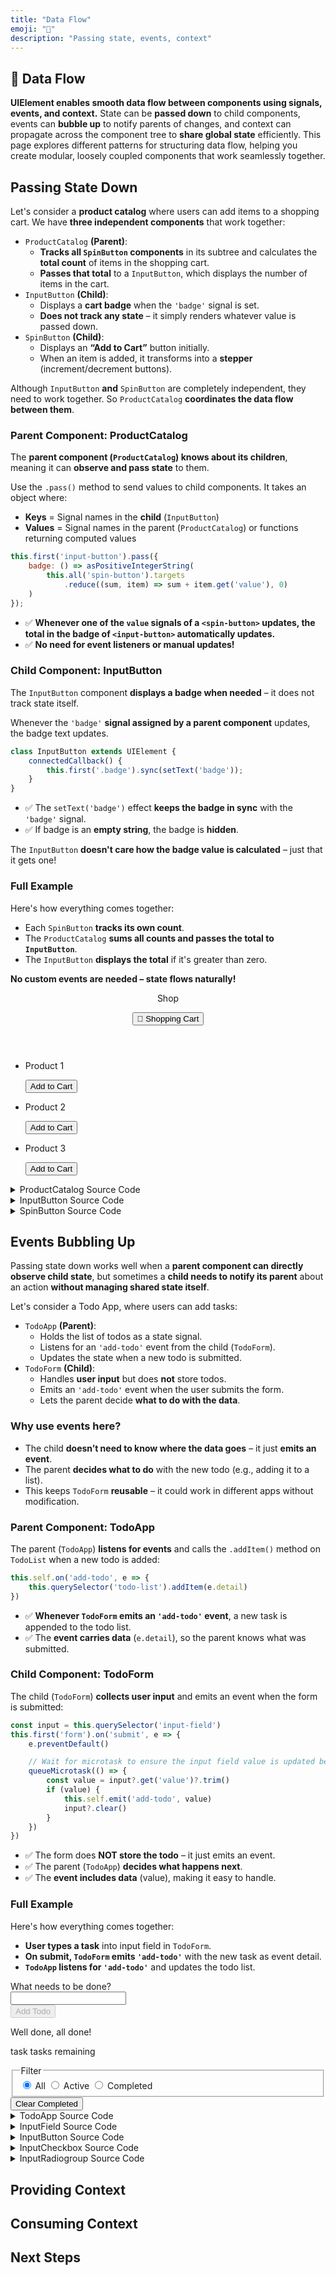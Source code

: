 ```yaml
---
title: "Data Flow"
emoji: "🔄"
description: "Passing state, events, context"
---
```


<section class="hero">

# 🔄 Data Flow

<p class="lead"><strong>UIElement enables smooth data flow between components using signals, events, and context.</strong> State can be <strong>passed down</strong> to child components, events can <strong>bubble up</strong> to notify parents of changes, and context can propagate across the component tree to <strong>share global state</strong> efficiently. This page explores different patterns for structuring data flow, helping you create modular, loosely coupled components that work seamlessly together.</p>
</section>

<section>

## Passing State Down

Let's consider a **product catalog** where users can add items to a shopping cart. We have **three independent components** that work together:

* `ProductCatalog` **(Parent)**:
	- **Tracks all `SpinButton` components** in its subtree and calculates the **total count** of items in the shopping cart.
	- **Passes that total** to a `InputButton`, which displays the number of items in the cart.
* `InputButton` **(Child)**:
	- Displays a **cart badge** when the `'badge'` signal is set.
	- **Does not track any state** – it simply renders whatever value is passed down.
* `SpinButton` **(Child)**:
	- Displays an **“Add to Cart”** button initially.
	- When an item is added, it transforms into a **stepper** (increment/decrement buttons).

Although `InputButton` **and** `SpinButton` are completely independent, they need to work together.
So `ProductCatalog` **coordinates the data flow between them**.

### Parent Component: ProductCatalog

The **parent component (`ProductCatalog`) knows about its children**, meaning it can **observe and pass state** to them.

Use the `.pass()` method to send values to child components. It takes an object where:

* **Keys** = Signal names in the **child** (`InputButton`)
* **Values** = Signal names in the parent (`ProductCatalog`) or functions returning computed values

```js
this.first('input-button').pass({
	badge: () => asPositiveIntegerString(
		this.all('spin-button').targets
			.reduce((sum, item) => sum + item.get('value'), 0)
	)
});
```

* ✅ **Whenever one of the `value` signals of a `<spin-button>` updates, the total in the badge of `<input-button>` automatically updates.**
* ✅ **No need for event listeners or manual updates!**

### Child Component: InputButton

The `InputButton` component **displays a badge when needed** – it does not track state itself.

Whenever the `'badge'` **signal assigned by a parent component** updates, the badge text updates.

```js
class InputButton extends UIElement {
	connectedCallback() {
		this.first('.badge').sync(setText('badge'));
	}
}
```

* ✅ The `setText('badge')` effect **keeps the badge in sync** with the `'badge'` signal.
* ✅ If badge is an **empty string**, the badge is **hidden**.

The `InputButton` **doesn't care how the badge value is calculated** – just that it gets one!

### Full Example

Here's how everything comes together:

* Each `SpinButton` **tracks its own count**.
* The `ProductCatalog` **sums all counts and passes the total to `InputButton`**.
* The `InputButton` **displays the total** if it's greater than zero.

**No custom events are needed – state flows naturally!**

<component-demo>
	<div class="preview">
		<product-catalog>
			<header>
				<p>Shop</p>
				<input-button>
					<button type="button">
						<span class="label">🛒 Shopping Cart</span>
						<span class="badge"></span>
					</button>
				</input-button>
			</header>
			<ul>
				<li>
					<p>Product 1</p>
					<spin-button value="0" zero-label="Add to Cart" increment-label="Increment">
						<button type="button" class="decrement" aria-label="Decrement" hidden>−</button>
						<p class="value" hidden>0</p>
						<button type="button" class="increment">Add to Cart</button>
					</spin-button>
				</li>
				<li>
					<p>Product 2</p>
					<spin-button value="0" zero-label="Add to Cart" increment-label="Increment">
						<button type="button" class="decrement" aria-label="Decrement" hidden>−</button>
						<p class="value" hidden>0</p>
						<button type="button" class="increment">Add to Cart</button>
					</spin-button>
				</li>
				<li>
					<p>Product 3</p>
					<spin-button value="0" zero-label="Add to Cart" increment-label="Increment">
						<button type="button" class="decrement" aria-label="Decrement" hidden>−</button>
						<p class="value" hidden>0</p>
						<button type="button" class="increment">Add to Cart</button>
					</spin-button>
				</li>
			</ul>
		</product-catalog>
	</div>
	<details>
		<summary>ProductCatalog Source Code</summary>
		<lazy-load src="./examples/product-catalog.html">
			<p class="loading" role="status">Loading...</p>
			<p class="error" role="alert" aria-live="polite" hidden></p>
		</lazy-load>
	</details>
	<details>
		<summary>InputButton Source Code</summary>
		<lazy-load src="./examples/input-button.html">
			<p class="loading" role="status">Loading...</p>
			<p class="error" role="alert" aria-live="polite" hidden></p>
		</lazy-load>
	</details>
	<details>
		<summary>SpinButton Source Code</summary>
		<lazy-load src="./examples/spin-button.html">
			<p class="loading" role="status">Loading...</p>
			<p class="error" role="alert" aria-live="polite" hidden></p>
		</lazy-load>
	</details>
</component-demo>

</section>

<section>

## Events Bubbling Up

Passing state down works well when a **parent component can directly observe child state**, but sometimes a **child needs to notify its parent** about an action **without managing shared state itself**.

Let's consider a Todo App, where users can add tasks:

* `TodoApp` **(Parent)**:
	- Holds the list of todos as a state signal.
	- Listens for an `'add-todo'` event from the child (`TodoForm`).
	- Updates the state when a new todo is submitted.
* `TodoForm` **(Child)**:
	- Handles **user input** but does **not** store todos.
	- Emits an `'add-todo'` event when the user submits the form.
	- Lets the parent decide **what to do with the data**.

### Why use events here?

* The child **doesn’t need to know where the data goes** – it just **emits an event**.
* The parent **decides what to do** with the new todo (e.g., adding it to a list).
* This keeps `TodoForm` **reusable** – it could work in different apps without modification.

### Parent Component: TodoApp

The parent (`TodoApp`) **listens for events** and calls the `.addItem()` method on `TodoList` when a new todo is added:

```js
this.self.on('add-todo', e => {
	this.querySelector('todo-list').addItem(e.detail)
})
```
* ✅ **Whenever `TodoForm` emits an `'add-todo'` event**, a new task is appended to the todo list.
* ✅ The **event carries data** (`e.detail`), so the parent knows what was submitted.

### Child Component: TodoForm

The child (`TodoForm`) **collects user input** and emits an event when the form is submitted:

```js
const input = this.querySelector('input-field')
this.first('form').on('submit', e => {
	e.preventDefault()

	// Wait for microtask to ensure the input field value is updated before dispatching the event
	queueMicrotask(() => {
		const value = input?.get('value')?.trim()
		if (value) {
			this.self.emit('add-todo', value)
			input?.clear()
		}
	})
})
```

* ✅ The form does **NOT store the todo** – it just emits an event.
* ✅ The parent (`TodoApp`) **decides what happens next**.
* ✅ The **event includes data** (value), making it easy to handle.

### Full Example

Here's how everything comes together:

* **User types a task** into input field in `TodoForm`.
* **On submit, `TodoForm` emits `'add-todo'`** with the new task as event detail.
* **`TodoApp` listens for `'add-todo'`** and updates the todo list.

<component-demo>
	<div class="preview">
		<todo-app>
			<form action="#">
				<input-field>
					<label for="add-todo">What needs to be done?</label>
					<div class="row">
						<div class="group auto">
							<input id="add-todo" type="text" value="" required>
						</div>
					</div>
				</input-field>
				<input-button class="submit">
					<button type="submit" class="primary" disabled>Add Todo</button>
				</input-button>
			</form>
			<ol filter="all"></ol>
			<template>
				<li>
					<input-checkbox class="todo">
						<label>
							<input type="checkbox" class="visually-hidden" />
							<span></span>
						</label>
					</input-checkbox>
					<input-button class="delete">
						<button type="button">Delete</button>
					</input-button>
				</li>
			</template>
			<footer>
				<div class="todo-count">
					<p class="all-done">Well done, all done!</p>
					<p class="remaining">
						<span class="count"></span>
						<span class="singular">task</span>
						<span class="plural">tasks</span>
						remaining
					</p>
				</div>
				<input-radiogroup value="all" class="split-button">
					<fieldset>
						<legend class="visually-hidden">Filter</legend>
							<label class="selected">
								<input type="radio" class="visually-hidden" name="filter" value="all" checked>
								<span>All</span>
							</label>
							<label>
								<input type="radio" class="visually-hidden" name="filter" value="active">
								<span>Active</span>
							</label>
							<label>
								<input type="radio" class="visually-hidden" name="filter" value="completed">
								<span>Completed</span>
							</label>
					</fieldset>
				</input-radiogroup>
				<input-button class="clear-completed">
					<button type="button">Clear Completed</button>
				</input-button>
			</footer>
		</todo-app>
	</div>
	<details>
		<summary>TodoApp Source Code</summary>
		<lazy-load src="./examples/todo-app.html">
			<p class="loading" role="status">Loading...</p>
			<p class="error" role="alert" aria-live="polite" hidden></p>
		</lazy-load>
	</details>
	<details>
		<summary>InputField Source Code</summary>
		<lazy-load src="./examples/input-field.html">
			<p class="loading" role="status">Loading...</p>
			<p class="error" role="alert" aria-live="polite" hidden></p>
		</lazy-load>
	</details>
	<details>
		<summary>InputButton Source Code</summary>
		<lazy-load src="./examples/input-button.html">
			<p class="loading" role="status">Loading...</p>
			<p class="error" role="alert" aria-live="polite" hidden></p>
		</lazy-load>
	</details>
	<details>
		<summary>InputCheckbox Source Code</summary>
		<lazy-load src="./examples/input-checkbox.html">
			<p class="loading" role="status">Loading...</p>
			<p class="error" role="alert" aria-live="polite" hidden></p>
		</lazy-load>
	</details>
	<details>
		<summary>InputRadiogroup Source Code</summary>
		<lazy-load src="./examples/input-radiogroup.html">
			<p class="loading" role="status">Loading...</p>
			<p class="error" role="alert" aria-live="polite" hidden></p>
		</lazy-load>
	</details>
</component-demo>

</section>

<section>

## Providing Context



</section>

<section>

## Consuming Context



</section>

<section>

## Next Steps



</section>